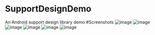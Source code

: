 # SupportDesignDemo
An Android support design library demo
#Screenshots
![image](https://github.com/qishi604/SupportDesignDemo/tree/master/screenshots/1.png)
![image](https://github.com/qishi604/SupportDesignDemo/tree/master/screenshots/2.png)
![image](https://github.com/qishi604/SupportDesignDemo/tree/master/screenshots/3.png)
![image](https://github.com/qishi604/SupportDesignDemo/tree/master/screenshots/4.png)
![image](https://github.com/qishi604/SupportDesignDemo/tree/master/screenshots/5.png)
![image](https://github.com/qishi604/SupportDesignDemo/tree/master/screenshots/6.png)
